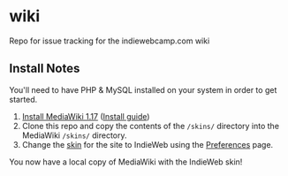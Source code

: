 wiki
====

Repo for issue tracking for the indiewebcamp.com wiki

## Install Notes

You'll need to have PHP & MySQL installed on your system in order to get started.

1. [Install MediaWiki 1.17](https://releases.wikimedia.org/mediawiki/1.17/) ([Install guide](https://www.mediawiki.org/wiki/Installation))
2. Clone this repo and copy the contents of the `/skins/` directory into the MediaWiki `/skins/` directory.
3. Change the [skin](http://www.mediawiki.org/wiki/Help:Skins) for the site to IndieWeb using the [Preferences](http://www.mediawiki.org/wiki/Help:Preferences) page.

You now have a local copy of MediaWiki with the IndieWeb skin!

